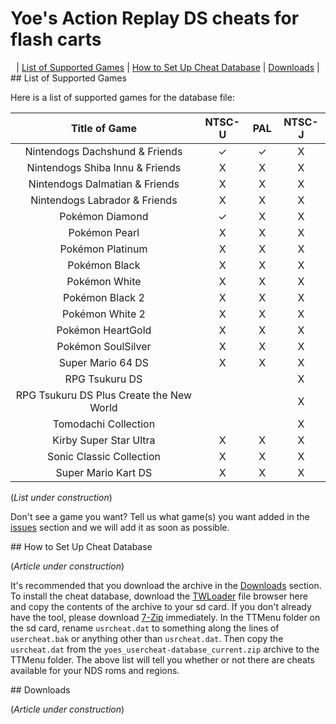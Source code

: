 # Yoe's Action Replay DS cheats for flash carts

<center>
  | <a href="#compatibility">List of Supported Games</a> | <a href="#how-to-setup">How to Set Up Cheat Database</a> | <a href="#downloads">Downloads</a> |
</center>


<a id="compatibility" name="compatibility" />
## List of Supported Games

Here is a list of supported games for the database file:

| Title of Game                            | NTSC-U | PAL   | NTSC-J |
| :---:                                    | :---:  | :---: | :---:  |
| Nintendogs Dachshund & Friends           | ✓      | ✓     | X      |
| Nintendogs Shiba Innu & Friends          | X      | X     | X      |
| Nintendogs Dalmatian & Friends           | X      | X     | X      |
| Nintendogs Labrador & Friends            | X      | X     | X      |
| Pokémon Diamond                          | ✓      | X     | X      |
| Pokémon Pearl                            | X      | X     | X      |
| Pokémon Platinum                         | X      | X     | X      |
| Pokémon Black                            | X      | X     | X      |
| Pokémon White                            | X      | X     | X      |
| Pokémon Black 2                          | X      | X     | X      |
| Pokémon White 2                          | X      | X     | X      |
| Pokémon HeartGold                        | X      | X     | X      |
| Pokémon SoulSilver                       | X      | X     | X      |
| Super Mario 64 DS                        | X      | X     | X      |
| RPG Tsukuru DS                           |        |       | X      |
| RPG Tsukuru DS Plus Create the New World |        |       | X      |
| Tomodachi Collection                     |        |       | X      |
| Kirby Super Star Ultra                   | X      | X     | X      |
| Sonic Classic Collection                 | X      | X     | X      |
| Super Mario Kart DS                      | X      | X     | X      |

(_List under construction_)

Don't see a game you want? Tell us what game(s) you want added in the <a href="https://github.com/SparrOSDeveloperTeam/yoes-nds-cheat-database/issues">issues</a> section and we will add it as soon as possible.


<a id="how-to-setup" name="how-to-setup" />
## How to Set Up Cheat Database

(_Article under construction_)

It's recommended that you download the archive in the <a href="#downloads">Downloads</a> section. To install the cheat database, download the <a href="https://github.com/Robz8/TWLoader/releases/download/v6.6.2/TWLoader.7z">TWLoader</a> file browser here and copy the contents of the archive to your sd card. If you don't already have the tool, please download <a href="https://www.7-zip.org/">7-Zip</a> immediately. In the TTMenu folder on the sd card, rename `usrcheat.dat` to something along the lines of `usercheat.bak` or anything other than `usrcheat.dat`. Then copy the `usrcheat.dat` from the `yoes_usercheat-database_current.zip` archive to the TTMenu folder. The above list will tell you whether or not there are cheats available for your NDS roms and regions.


<a id="downloads" name="downloads" />
## Downloads

(_Article under construction_)
